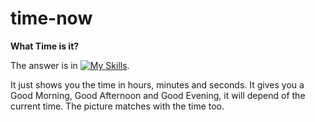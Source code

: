 # time-now

 **What Time is it?** 
 
 The answer is in [![My Skills](https://skillicons.dev/icons?i=js,html,css)](https://skillicons.dev).
 
 It just shows you the time in hours, minutes and seconds. It gives you a Good Morning, Good Afternoon and Good Evening, it will depend of the current time. The picture matches with the time too.
